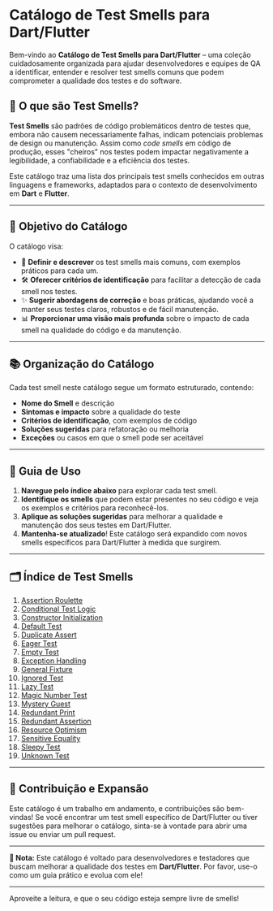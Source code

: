 # Catálogo de Test Smells para Dart/Flutter

Bem-vindo ao **Catálogo de Test Smells para Dart/Flutter** – uma coleção cuidadosamente organizada para ajudar desenvolvedores e equipes de QA a identificar, entender e resolver test smells comuns que podem comprometer a qualidade dos testes e do software.

## 📌 O que são Test Smells?

**Test Smells** são padrões de código problemáticos dentro de testes que, embora não causem necessariamente falhas, indicam potenciais problemas de design ou manutenção. Assim como *code smells* em código de produção, esses "cheiros" nos testes podem impactar negativamente a legibilidade, a confiabilidade e a eficiência dos testes.

Este catálogo traz uma lista dos principais test smells conhecidos em outras linguagens e frameworks, adaptados para o contexto de desenvolvimento em **Dart** e **Flutter**.

---

## 🎯 Objetivo do Catálogo

O catálogo visa:
- 📖 **Definir e descrever** os test smells mais comuns, com exemplos práticos para cada um.
- 🛠 **Oferecer critérios de identificação** para facilitar a detecção de cada smell nos testes.
- ✨ **Sugerir abordagens de correção** e boas práticas, ajudando você a manter seus testes claros, robustos e de fácil manutenção.
- 📊 **Proporcionar uma visão mais profunda** sobre o impacto de cada smell na qualidade do código e da manutenção.

---

## 📚 Organização do Catálogo

Cada test smell neste catálogo segue um formato estruturado, contendo:
- **Nome do Smell** e descrição
- **Sintomas e impacto** sobre a qualidade do teste
- **Critérios de identificação**, com exemplos de código
- **Soluções sugeridas** para refatoração ou melhoria
- **Exceções** ou casos em que o smell pode ser aceitável

---

## 📖 Guia de Uso

1. **Navegue pelo índice abaixo** para explorar cada test smell.
2. **Identifique os smells** que podem estar presentes no seu código e veja os exemplos e critérios para reconhecê-los.
3. **Aplique as soluções sugeridas** para melhorar a qualidade e manutenção dos seus testes em Dart/Flutter.
4. **Mantenha-se atualizado**! Este catálogo será expandido com novos smells específicos para Dart/Flutter à medida que surgirem.

---

## 🗂 Índice de Test Smells

1. [Assertion Roulette](assertion-roulette.md)
2. [Conditional Test Logic](conditional-test-logic.md)
3. [Constructor Initialization](constructor-initialization.md)
4. [Default Test](default-test.md)
5. [Duplicate Assert](duplicate-assert.md)
6. [Eager Test](eager-test.md)
7. [Empty Test](empty-test.md)
8. [Exception Handling](exception-handling.md)
9. [General Fixture](general-fixture.md)
10. [Ignored Test](ignored-test.md)
11. [Lazy Test](lazy-test.md)
12. [Magic Number Test](magic-number-test.md)
13. [Mystery Guest](mystery-guest.md)
14. [Redundant Print](redundant-print.md)
15. [Redundant Assertion](redundant-assertion.md)
16. [Resource Optimism](resource-optimism.md)
17. [Sensitive Equality](sensitive-equality.md)
18. [Sleepy Test](sleepy-test.md)
19. [Unknown Test](unknown-test.md)

---

## 🔗 Contribuição e Expansão

Este catálogo é um trabalho em andamento, e contribuições são bem-vindas! Se você encontrar um test smell específico de Dart/Flutter ou tiver sugestões para melhorar o catálogo, sinta-se à vontade para abrir uma issue ou enviar um pull request.

---

**📝 Nota:** Este catálogo é voltado para desenvolvedores e testadores que buscam melhorar a qualidade dos testes em **Dart/Flutter**. Por favor, use-o como um guia prático e evolua com ele!

---

Aproveite a leitura, e que o seu código esteja sempre livre de smells!
